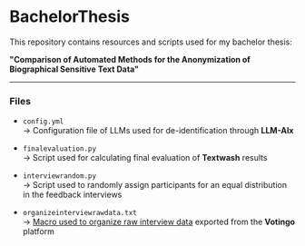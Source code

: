 # BachelorThesis

This repository contains resources and scripts used for my bachelor thesis:

**"Comparison of Automated Methods for the Anonymization of Biographical Sensitive Text Data"**

---

### Files

- `config.yml`  
  → Configuration file of LLMs used for de-identification through **LLM-AIx**

- `finalevaluation.py`  
  → Script used for calculating final evaluation of **Textwash** results

- `interviewrandom.py`  
  → Script used to randomly assign participants for an equal distribution in the feedback interviews

- `organizeinterviewrawdata.txt`  
  → <u>Macro used to organize raw interview data</u> exported from the **Votingo** platform

